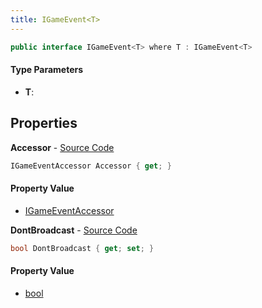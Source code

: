```yaml
---
title: IGameEvent<T>
---
```


```csharp
public interface IGameEvent<T> where T : IGameEvent<T>
```

#### Type Parameters

- **T**: 

## Properties

**Accessor** - [Source Code](https://github.com/swiftly-solution/swiftlys2/blob/master/managed/src/SwiftlyS2.Shared/Modules/GameEvents/IGameEvent.cs#L5)

```csharp
IGameEventAccessor Accessor { get; }
```

#### Property Value

- [IGameEventAccessor](/docs/api/shared/gameevents/igameeventaccessor)

**DontBroadcast** - [Source Code](https://github.com/swiftly-solution/swiftlys2/blob/master/managed/src/SwiftlyS2.Shared/Modules/GameEvents/IGameEvent.cs#L14)

```csharp
bool DontBroadcast { get; set; }
```

#### Property Value

- [bool](https://learn.microsoft.com/dotnet/api/system.boolean)


